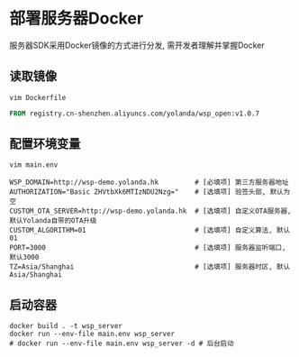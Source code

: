 # 部署服务器Docker

服务器SDK采用Docker镜像的方式进行分发, 需开发者理解并掌握Docker

## 读取镜像
`vim Dockerfile`
```Dockerfile
FROM registry.cn-shenzhen.aliyuncs.com/yolanda/wsp_open:v1.0.7
```

## 配置环境变量
`vim main.env`
```
WSP_DOMAIN=http://wsp-demo.yolanda.hk         # [必填项] 第三方服务器地址
AUTHORIZATION="Basic ZHVtbXk6MTIzNDU2Nzg="    # [选填项] 验签头部, 默认为空
CUSTOM_OTA_SERVER=http://wsp-demo.yolanda.hk  # [选填项] 自定义OTA服务器, 默认Yolanda自带的OTA升级
CUSTOM_ALGORITHM=01                           # [选填项] 自定义算法, 默认01
PORT=3000                                     # [选填项] 服务器监听端口, 默认3000
TZ=Asia/Shanghai                              # [选填项] 服务器时区, 默认Asia/Shanghai
```

## 启动容器
```shell
docker build . -t wsp_server
docker run --env-file main.env wsp_server
# docker run --env-file main.env wsp_server -d # 后台启动
```
